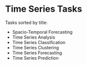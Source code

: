 # Time Series Tasks

Tasks sorted by title:

- Spacio-Temporal Forecasting
- Time Series Analysis
- Time Series Classification
- Time Series Clustering
- Time Series Forecasting
- Time Series Prediction
